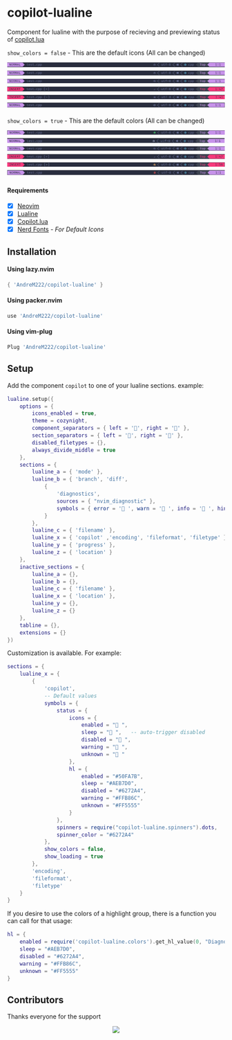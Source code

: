 # copilot-lualine
Component for lualine with the purpose of recieving and previewing status of [copilot.lua](https://github.com/zbirenbaum/copilot.lua)

`show_colors = false` - This are the default icons (All can be changed)

<img style="padding-bottom:5px" src="doc/Copilot-Enabled-Preview.png" />
<img style="padding-bottom:5px" src="doc/Copilot-Sleep-Preview.png" />
<img style="padding-bottom:5px" src="doc/Copilot-Disabled-Preview.png" />
<img style="padding-bottom:5px" src="doc/Copilot-Loading-Preview.png" />
<img style="padding-bottom:5px" src="doc/Copilot-Warning-Preview.png" />
<img style="padding-bottom:5px" src="doc/Copilot-Unknown-Preview.png" />

`show_colors = true` - This are the default colors (All can be changed)

<img style="padding-bottom:5px" src="doc/Copilot-Enabled-Colored-Preview.png" />
<img style="padding-bottom:5px" src="doc/Copilot-Sleep-Colored-Preview.png" />
<img style="padding-bottom:5px" src="doc/Copilot-Disabled-Colored-Preview.png" />
<img style="padding-bottom:5px" src="doc/Copilot-Loading-Colored-Preview.png" />
<img style="padding-bottom:5px" src="doc/Copilot-Warning-Colored-Preview.png" />
<img style="padding-bottom:5px" src="doc/Copilot-Unknown-Colored-Preview.png" />

#### Requirements
- [x] [Neovim](https://neovim.io/)
- [x] [Lualine](https://github.com/nvim-lualine/lualine.nvim)
- [x] [Copilot.lua](https://github.com/zbirenbaum/copilot.lua)
- [x] [Nerd Fonts](https://www.nerdfonts.com/#home) *- For Default Icons*

## Installation

#### Using lazy.nvim
```lua
{ 'AndreM222/copilot-lualine' }
```
#### Using packer.nvim
```lua
use 'AndreM222/copilot-lualine'
```

#### Using vim-plug
```lua
Plug 'AndreM222/copilot-lualine'
```

## Setup

Add the component `copilot` to one of your lualine sections.
example:
```lua
lualine.setup({
    options = {
        icons_enabled = true,
        theme = cozynight,
        component_separators = { left = '', right = '' },
        section_separators = { left = '', right = '' },
        disabled_filetypes = {},
        always_divide_middle = true
    },
    sections = {
        lualine_a = { 'mode' },
        lualine_b = { 'branch', 'diff',
            {
                'diagnostics',
                sources = { "nvim_diagnostic" },
                symbols = { error = ' ', warn = ' ', info = ' ', hint = ' ' }
            }
        },
        lualine_c = { 'filename' },
        lualine_x = { 'copilot' ,'encoding', 'fileformat', 'filetype' }, -- I added copilot here
        lualine_y = { 'progress' },
        lualine_z = { 'location' }
    },
    inactive_sections = {
        lualine_a = {},
        lualine_b = {},
        lualine_c = { 'filename' },
        lualine_x = { 'location' },
        lualine_y = {},
        lualine_z = {}
    },
    tabline = {},
    extensions = {}
})
```

Customization is available. For example:

```lua
sections = {
    lualine_x = {
        {
            'copilot',
            -- Default values
            symbols = {
                status = {
                    icons = {
                        enabled = " ",
                        sleep = " ",   -- auto-trigger disabled
                        disabled = " ",
                        warning = " ",
                        unknown = " "
                    },
                    hl = {
                        enabled = "#50FA7B",
                        sleep = "#AEB7D0",
                        disabled = "#6272A4",
                        warning = "#FFB86C",
                        unknown = "#FF5555"
                    }
                },
                spinners = require("copilot-lualine.spinners").dots,
                spinner_color = "#6272A4"
            },
            show_colors = false,
            show_loading = true
        },
        'encoding',
        'fileformat',
        'filetype'
    }
}
```

If you desire to use the colors of a highlight group, there is a function
you can call for that usage:

```lua
hl = {
    enabled = require('copilot-lualine.colors').get_hl_value(0, "DiagnosticWarn", "fg"), -- hl value
    sleep = "#AEB7D0",
    disabled = "#6272A4",
    warning = "#FFB86C",
    unknown = "#FF5555"
}
```

## Contributors

Thanks everyone for the support
<p align="center">
    <a href="https://github.com/AndreM222/copilot-lualine/graphs/contributors">
        <img src="https://contrib.rocks/image?repo=AndreM222/copilot-lualine" />
    </a>
</p>
